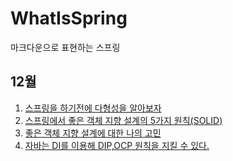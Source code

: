 # WhatIsSpring
마크다운으로 표현하는 스프링


## 12월 

1. [스프링을 하기전에 다형성을 알아보자](https://github.com/Imaspear/WhatIsSpring/blob/main/2021/12월/12일/스프링을_하기_전에_다형성을_알아보자.md)
2. [스프링에서 좋은 객체 지향 설계의 5가지 원칙(SOLID)](https://github.com/Imaspear/WhatIsSpring/blob/main/2021/12월/12일/스프링에서_좋은_객체_지향_설계의_5가지_원칙(SOLID).md)
3. [좋은 객체 지향 설계에 대한 나의 고민](https://github.com/Imaspear/WhatIsSpring/blob/main/2021/12월/12일/좋은_객체_지향_설계에_대한_나의_고민.md)
4. [자바는 DI를 이용해 DIP,OCP 원칙을 지킬 수 있다.](https://github.com/Imaspear/WhatIsSpring/blob/main/2021/12월/13일/자바는_DI를_이용해_DIP_OCP_원칙을_지킬_수_있다.md)
